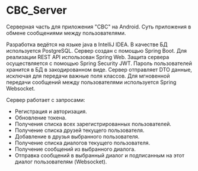 # CBC_Server

Серверная часть для приложения "CBC" на Android. Суть приложения в обмене сообщениями между пользователями.

Разработка ведётся на языке java в IntelliJ IDEA.
В качестве БД используется PostgreSQL.
Сервер создан с помощью Spring Boot.
Для реализации REST API использован Spring Web.
Защита сервера осуществляется с помощью Spring Security JWT.
Пароль пользователей хранится в БД в закодированном виде.
Сервер отправляет DTO данные, исключая для передачи важные поля классов. 
Для мгновенной передачи сообщений между пользователями используется Spring Websocket.

Сервер работает с запросами:
 - Регистрация и авторизация.
 - Обновление токена.
 - Получения списка всех зарегистрированных пользователей.
 - Получение списка друзей текущего пользователя.
 - Добавление в друзья выбранного пользователя.
 - Получение списка диалогов текущего пользователя.
 - Получение сообщений из выбранного диалога.
 - Отправка сообщений в выбранный диалог и подписанным на этот диалог пользователям (Websocket).
